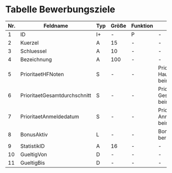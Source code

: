 # Tabelle Bewerbungsziele

Nr.|Feldname|Typ|Größe|Funktion|Bemerkung
---|---|---|---|---|---
1|ID|I+|-|P|-
2|Kuerzel|A|15|-|-
3|Schluessel|A|10|-|-
4|Bezeichnung|A|100|-|-
5|PrioritaetHFNoten|S|-|-|Priorität der Hauptfachnoten beim Ranking
6|PrioritaetGesamtdurchschnitt|S|-|-|Priorität des Gesamtdurchschnitts beim Ranking
7|PrioritaetAnmeldedatum|S|-|-|Priorität des Anmeldedatums beim Ranking
8|BonusAktiv|L|-|-|Bonus bei Ranking berücksichtigen
9|StatistikID|A|16 |-|-
10|GueltigVon|D|-|-|-
11|GueltigBis|D|    -|-|-
